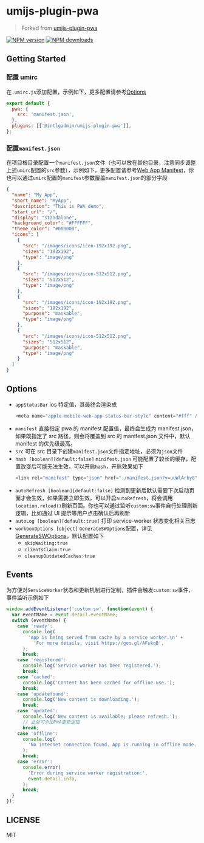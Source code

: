 # umijs-plugin-pwa

> Forked from [umijs-plugin-pwa](https://github.com/luoyelusheng/umijs-plugin-pwa)

[![NPM version](https://img.shields.io/npm/v/@intlgadmin/umijs-plugin-pwa.svg?style=flat)](https://npmjs.org/package/@intlgadmin/umijs-plugin-pwa) [![NPM downloads](http://img.shields.io/npm/dm/@intlgadmin/umijs-plugin-pwa.svg?style=flat)](https://npmjs.org/package/@intlgadmin/umijs-plugin-pwa)

## Getting Started

### 配置 umirc

在`.umirc.js`添加配置，示例如下，更多配置请参考[Options](#Options)

```js
export default {
  pwa: {
    src: 'manifest.json',
  },
  plugins: [['@intlgadmin/umijs-plugin-pwa']],
};
```

### 配置`manifest.json`

在项目根目录配置一个`manifest.json`文件（也可以放在其他目录，注意同步调整上述`umirc`配置的`src`参数），示例如下，更多配置请参考[Web App Manifest](https://developer.mozilla.org/zh-CN/docs/Web/Manifest)，你也可以通过`umirc`配置的`manifest`参数覆盖`manifest.json`的部分字段

```json
{
  "name": "My App",
  "short_name": "MyApp",
  "description": "This is PWA demo",
  "start_url": "/",
  "display": "standalone",
  "background_color": "#FFFFFF",
  "theme_color": "#000000",
  "icons": [
    {
      "src": "/images/icons/icon-192x192.png",
      "sizes": "192x192",
      "type": "image/png"
    },
    {
      "src": "/images/icons/icon-512x512.png",
      "sizes": "512x512",
      "type": "image/png"
    },
    {
      "src": "/images/icons/icon-192x192.png",
      "sizes": "192x192",
      "purpose": "maskable",
      "type": "image/png"
    },
    {
      "src": "/images/icons/icon-512x512.png",
      "sizes": "512x512",
      "purpose": "maskable",
      "type": "image/png"
    }
  ]
}
```

## Options

- `appStatusBar` ios 特定值，其最终会渲染成
  ```js
  <meta name="apple-mobile-web-app-status-bar-style" content="#fff" />
  ```
- `manifest` 直接指定 pwa 的 manifest 配置值，最终会生成为 manifest.json，如果既指定了 src 路径，则会将覆盖到 src 的 manifest.json 文件中，默认 manifest 的优先级最高。
- `src` 可在 src 目录下创建`manifest.json`文件指定地址，必须为`json`文件
- `hash [boolean][default:false]` `minifest.json` 可能配置了较长的缓存，配置改变后可能无法生效，可以开启`hash`，开启效果如下
  ```js
  <link rel="manifest" type="json" href="./manifest.json?v=uuWlArby8" />
  ```
- `autoRefresh [boolean][default:false]` 检测到更新后默认需要下次启动页面才会生效，如果需要立即生效，可以开启`autoRefresh`，将会调用`location.reload()`刷新页面。你也可以通过监听`custom:sw`事件自行处理刷新逻辑，比如通过 UI 提示等用户点击确认后再刷新
- `autoLog [boolean][default:true]` 打印 service-worker 状态变化相关日志
- `workboxOptions [object]` `GenerateSWOptions`配置，详见[GenerateSWOptions](https://developer.chrome.com/docs/workbox/reference/workbox-build/#type-GenerateSWOptions)，默认配置如下
  - `skipWaiting:true`
  - `clientsClaim:true`
  - `cleanupOutdatedCaches:true`

## Events

为方便对`ServiceWorker`状态和更新机制进行定制，插件会触发`custom:sw`事件，事件监听示例如下

```javascript
window.addEventListener('custom:sw', function(event) {
  var eventName = event.detail.eventName;
  switch (eventName) {
    case 'ready':
      console.log(
        'App is being served from cache by a service worker.\n' +
          'For more details, visit https://goo.gl/AFskqB',
      );
      break;
    case 'registered':
      console.log('Service worker has been registered.');
      break;
    case 'cached':
      console.log('Content has been cached for offline use.');
      break;
    case 'updatefound':
      console.log('New content is downloading.');
      break;
    case 'updated':
      console.log('New content is available; please refresh.');
      // 此处可添加PWA更新逻辑
      break;
    case 'offline':
      console.log(
        'No internet connection found. App is running in offline mode.',
      );
      break;
    case 'error':
      console.error(
        'Error during service worker registration:',
        event.detail.info,
      );
      break;
  }
});
```

## LICENSE

MIT
